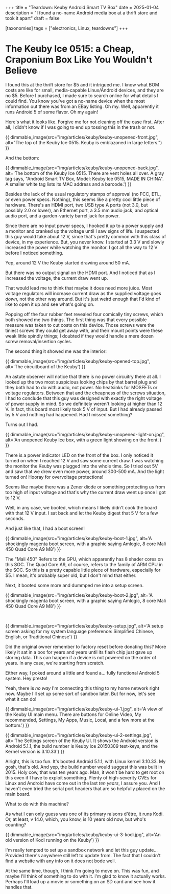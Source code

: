 +++
title = "Teardown: Keuby Android Smart TV Box"
date = 2025-01-04
description = "I found a no-name Android media box at a thrift store and took it apart"
draft = false

[taxonomies]
tags = ["electronics, Linux, teardowns"]
+++

# The Keuby Ice 0515: a Cheap, Craponium Box Like You Wouldn't Believe

I found this at the thrift store for $5 and it intrigued me. I know what BOM costs
are like for small, media-capable Linux/Android devices, and they are no $5. Before
I purchased, I made sure to search online for what details I could find. You know
you've got a no-name device when the most information out there was from an EBay
listing. Oh my. Well, apparently it runs Android 5 of some flavor. Oh my again!

Here's what it looks like. Forgive me for not cleaning off the case first. After
all, I didn't know if I was going to end up tossing this in the trash or not.

{{ dimmable_image(src="img/articles/keuby/keuby-unopened-front.jpg", alt="The top of the Keuby Ice 0515. Keuby is emblazoned in large letters.") }}

And the bottom:

{{ dimmable_image(src="img/articles/keuby/keuby-unopened-back.jpg", alt='The bottom of the Keuby Ice 0515. There are vent holes all over. A gray tag says, "Android Smart TV Box, Model: Keuby Ice 0515, MADE IN CHINA". A smaller white tag lists its MAC address and a barcode.') }}

Besides the lack of the usual regulatory stamps of approval (no FCC, ETL, or even
power specs. Nothing), this seems like a pretty cool little piece of hardware.
There's an HDMI port, two USB type A ports (not 3.0, but possibly 2.0 or lower),
an Ethernet port, a 3.5 mm audio jack, and optical audio port, and a garden-variety
barrel jack for power.

Since there are no input power specs, I hooked it up to a power supply and a monitor
and cranked up the voltage until I saw signs of life. I suspected this guy would
take about 12 V, since that's pretty common with this class of device, in my
experience. But, you never know. I started at 3.3 V and slowly increased the power
while watching the monitor. I got all the way to 12 V before I noticed something.

Yep, around 12 V the Keuby started drawing around 50 mA.

But there was no output signal on the HDMI port. And I noticed that as I
increased the voltage, the current draw went up.

That would lead me to think that maybe it does need more juice. Most voltage
regulators will increase current draw as the supplied voltage goes *down*, not
the other way around. But it's just weird enough that I'd kind of like to open it
up and see what's going on.

Popping off the four rubber feet revealed four comically tiny screws, which both
showed me two things. The first thing was that every possible measure was taken
to cut costs on this device. Those screws were the tiniest screws they could get
away with, and their mount points were these weak little spindly things; I doubted
if they would handle a mere dozen screw removal/insertion cycles.

The second thing it showed me was the interior:

{{ dimmable_image(src="img/articles/keuby/keuby-opened-top.jpg", alt='The circuitboard of the Keuby') }}

An astute observer will notice that there is no power circuitry there at all. I
looked up the two most suspicious looking chips by that barrel plug and they both
had to do with audio, not power. No heatsinks for MOSFETs or voltage regulators.
Between that and the cheapness of the screws situation, I had to conclude that
this guy was designed with exactly the right voltage of power supply in mind. So
we definitely weren't looking at higher than 12 V. In fact, this board most likely
took 5 V of input. But I had already passed by 5 V and nothing had happened. Had
I missed something?

Turns out I had.

{{ dimmable_image(src="img/articles/keuby/keuby-unopened-light-on.jpg", alt='An unopened Keuby Ice box, with a green light showing on the front.') }}

There is a power indicator LED on the front of the box. I only noticed it turned
on when I reached 12 V and saw some current draw. I was watching the monitor the
Keuby was plugged into the whole time. So I tried out 5V and saw that we drew
even more power, around 300-500 mA. And the light turned on! Hooray for overvoltage
protections!

Seems like maybe there was a Zener diode or something protecting us from too high
of input voltage and that's why the current draw went up once I got to 12 V.

Well, in any case, we booted, which means I likely didn't cook the board with that
12 V input. I sat back and let the Keuby digest that 5 V for a few seconds.

And just like that, I had a boot screen!

{{ dimmable_image(src="img/articles/keuby/keuby-boot-1.jpg", alt='A shockingly magenta boot screen, with a graphic saying Amlogic, 8 core Mali 450 Quad Core A9 M8') }}

The "Mali 450" Refers to the GPU, which apparently has 8 shader cores on this SOC.
The Quad Core A9, of course, refers to the family of ARM CPU in the SOC. So this
is a pretty capable little piece of hardware, especially for $5. I mean, it's probably
super old, but I don't mind that either.

Next, it booted some more and dummped me into a setup screen.

{{ dimmable_image(src="img/articles/keuby/keuby-boot-2.jpg", alt='A shockingly magenta boot screen, with a graphic saying Amlogic, 8 core Mali 450 Quad Core A9 M8') }}

<br/>

{{ dimmable_image(src="img/articles/keuby/keuby-setup.jpg", alt='A setup screen asking for my system language preference: Simplified Chinese, English, or Traditional Chinese') }}


Did the original owner
remember to factory reset before donating this? More likely it sat in a box for years
and years until its flash chip just gave up storing data. This can happen if a device
is not powered on the order of years. In any case, we're starting from scratch.

Either way, I poked around a little and found a... fully functional Android 5 system.
Hey presto!

Yeah, there is *no way* I'm connecting this thing to my home network right now. Maybe I'll set up some sort of sandbox later.
But for now, let's see what it can do!

{{ dimmable_image(src="img/articles/keuby/keuby-ui-1.jpg", alt='A view of the Keuby UI main menu. There are buttons for Online Video, My recommended, Settings, My Apps, Music, Local, and a few more at the bottom.') }}
<br/>

{{ dimmable_image(src="img/articles/keuby/keuby-ui-2-settings.jpg", alt='The Settings screen of the Keuby UI. It shows the Android version is Android 5.1.1, the build number is Keuby ice 20150309 test-keys, and the Kernel version is 3.10.33') }}

Alright, this is too fun. It's booted Android 5.1.1, with Linux kernel 3.10.33.
My gosh, that's old. And yep, the build number would suggest this was built in 2015.
Holy cow, that was ten years ago. Man, it won't be hard to get root on this even if
I have to exploit something. Plenty of high-severity CVEs for Linux and Android
have come out in the last *ten years*, I assure you. And I haven't even tried the
serial port headers that are so helpfully placed on the main board.

What to do with this machine?

As what I can only guess was one of its primary raisons d'être, it runs Kodi. Or,
at least, v 14.0, which, you know, is 10 years old now, but who's counting?

{{ dimmable_image(src="img/articles/keuby/keuby-ui-3-kodi.jpg", alt='An old version of Kodi running on the Keuby') }}

I'm really tempted to set up a sandbox network and let this guy update... Provided
there's anywhere still left to update from. The fact that I couldn't find a
website with any info on it does not bode well.

At the same time, though, I think I'm going to move on. This was fun, and maybe
I'll think of something to do with it. I'm glad to know it actually works. Perhaps
I'll load up a movie or something on an SD card and see how it handles that.
